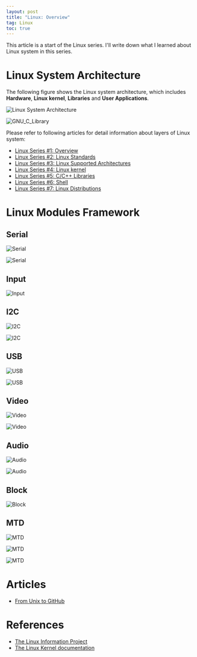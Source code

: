 ```yaml
---
layout: post
title: "Linux: Overview"
tag: Linux
toc: true
---
```


This article is a start of the Linux series. I'll write down what I learned about Linux system in this series.

<!--more-->

# Linux System Architecture

The following figure shows the Linux system architecture, which includes **Hardware**, **Linux kernel**, **Libraries** and **User Applications**.

![Linux System Architecture](/assets/linux-kernel-architecture.svg)

![GNU_C_Library](/assets/GNU_C_Library.png)

Please refer to following articles for detail information about layers of Linux system:

* <a href="{{ site.base-url }}/2015/12/10/linux-series-01-overview.html">Linux Series #1: Overview</a>
* <a href="{{ site.base-url }}/2015/12/12/linux-series-02-standards.html">Linux Series #2: Linux Standards</a>
* <a href="{{ site.base-url }}/2015/12/14/linux-series-03-linux-supported-architectures.html">Linux Series #3: Linux Supported Architectures</a>
* <a href="{{ site.base-url }}/2015/12/16/linux-series-04-linux-kernel.html">Linux Series #4: Linux kernel</a>
* <a href="{{ site.base-url }}/2015/12/18/linux-series-05-libraries.html">Linux Series #5: C/C++ Libraries</a>
* <a href="{{ site.base-url }}/2015/12/20/linux-series-06-shell.html">Linux Series #6: Shell</a>
* <a href="{{ site.base-url }}/2015/12/20/linux-series-07-linux-distributions.html">Linux Series #7: Linux Distributions</a>

# Linux Modules Framework

## Serial

![Serial](/assets/01_01_Serial.png)

![Serial](/assets/01_02_Serial.jpeg)

## Input

![Input](/assets/02_01_Input.jpeg)

## I2C

![I2C](/assets/03_01_I2C.png)

![I2C](/assets/03_02_I2C.jpeg)

## USB

![USB](/assets/04_01_USB.jpeg)

![USB](/assets/04_02_USB.jpeg)

## Video

![Video](/assets/05_01_Video.png)

![Video](/assets/05_02_Video.jpeg)

## Audio

![Audio](/assets/06_01_Audio.png)

![Audio](/assets/06_02_Audio.jpeg)

## Block


![Block](/assets/07_01_Block.png)

## MTD

![MTD](/assets/08_01_MTD.png)

![MTD](/assets/08_02_MTD.png)

![MTD](/assets/08_03_MTD.jpeg)

# Articles

* [From Unix to GitHub](/docs/From_Unix_to_GitHub.pdf)

# References

* [The Linux Information Project](http://www.linfo.org/index.html)
* [The Linux Kernel documentation](https://www.kernel.org/doc/html/latest/)
